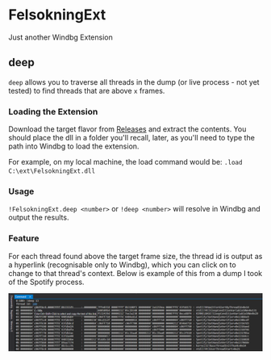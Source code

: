 # FelsokningExt
Just another Windbg Extension

## deep
`deep` allows you to traverse all threads in the dump (or live process - not yet tested) to find threads that are above `x` frames.

### Loading the Extension
Download the target flavor from [Releases](https://github.com/felsokning/FelsokningExt/releases) and extract the contents. You should place the dll in a folder you'll recall, later, as you'll need to type the path into Windbg to load the extension.

For example, on my local machine, the load command would be: `.load C:\ext\FelsokningExt.dll`

### Usage
`!FelsokningExt.deep <number>` or `!deep <number>` will resolve in Windbg and output the results.

### Feature
For each thread found above the target frame size, the thread id is output as a hyperlink (recognisable only to Windbg), which you can click on to change to that thread's context. Below is example of this from a dump I took of the Spotify process.

![Image showing thread hypelink](./images/thread_hyperlink.PNG)

